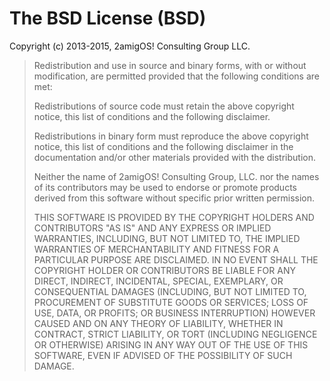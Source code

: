# The BSD License (BSD)

Copyright (c) 2013-2015, 2amigOS! Consulting Group LLC.

> Redistribution and use in source and binary forms, with or without modification,
> are permitted provided that the following conditions are met:
>
>  Redistributions of source code must retain the above copyright notice, this
>  list of conditions and the following disclaimer.
>
>  Redistributions in binary form must reproduce the above copyright notice, this
>  list of conditions and the following disclaimer in the documentation and/or
>  other materials provided with the distribution.
>
>  Neither the name of 2amigOS! Consulting Group, LLC. nor the names of its
>  contributors may be used to endorse or promote products derived from
>  this software without specific prior written permission.
>
>  THIS SOFTWARE IS PROVIDED BY THE COPYRIGHT HOLDERS AND CONTRIBUTORS "AS IS" AND
>  ANY EXPRESS OR IMPLIED WARRANTIES, INCLUDING, BUT NOT LIMITED TO, THE IMPLIED
>  WARRANTIES OF MERCHANTABILITY AND FITNESS FOR A PARTICULAR PURPOSE ARE
>  DISCLAIMED. IN NO EVENT SHALL THE COPYRIGHT HOLDER OR CONTRIBUTORS BE LIABLE FOR
>  ANY DIRECT, INDIRECT, INCIDENTAL, SPECIAL, EXEMPLARY, OR CONSEQUENTIAL DAMAGES
>  (INCLUDING, BUT NOT LIMITED TO, PROCUREMENT OF SUBSTITUTE GOODS OR SERVICES;
>  LOSS OF USE, DATA, OR PROFITS; OR BUSINESS INTERRUPTION) HOWEVER CAUSED AND ON
>  ANY THEORY OF LIABILITY, WHETHER IN CONTRACT, STRICT LIABILITY, OR TORT
>  (INCLUDING NEGLIGENCE OR OTHERWISE) ARISING IN ANY WAY OUT OF THE USE OF THIS
>  SOFTWARE, EVEN IF ADVISED OF THE POSSIBILITY OF SUCH DAMAGE.